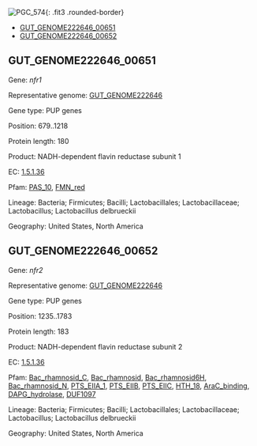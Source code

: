![PGC_574](../static/images/Clusters_figure/PGC_574.jpg){: .fit3 .rounded-border}

<ul id="myTab" class="nav nav-tabs">
  <li class="active">
        <a href="#tab1" data-toggle="tab">GUT_GENOME222646_00651</a>
  </li>
<li><a href="#tab2" data-toggle="tab">GUT_GENOME222646_00652</a></li>
</ul>

<div id="myTabContent" class="tab-content">
  <div class="tab-pane fade in active" id="tab1">

<h2 id="GUT_GENOME222646_00651">GUT_GENOME222646_00651</h2>
<p>Gene: <em>nfr1</em>
<p>Representative genome: <a href="https://www.ebi.ac.uk/metagenomics/genomes/MGYG-HGUT-01369">GUT_GENOME222646</a></p>
<p>Gene type: PUP genes</p>
<p>Position: 679..1218</p>
<p>Protein length: 180</p>
<p>Product: NADH-dependent flavin reductase subunit 1</p>
<p>EC: <a href="https://www.brenda-enzymes.org/enzyme.php?ecno=1.5.1.36">1.5.1.36</a></p>
<p>Pfam: <a href="http://pfam.xfam.org/family/PAS_10">PAS_10</a>, <a href="http://pfam.xfam.org/family/FMN_red">FMN_red</a></p>
<p>Lineage: Bacteria; Firmicutes; Bacilli; Lactobacillales; Lactobacillaceae; Lactobacillus; Lactobacillus delbrueckii</p>
<p>Geography: United States, North America</p>
  </div>

  <div class="tab-pane fade" id="tab2">

<h2 id="GUT_GENOME222646_00652">GUT_GENOME222646_00652</h2>
<p>Gene: <em>nfr2</em></p>
<p>Representative genome: <a href="https://www.ebi.ac.uk/metagenomics/genomes/MGYG-HGUT-01369">GUT_GENOME222646</a></p>
<p>Gene type: PUP genes</p>
<p>Position: 1235..1783</p>
<p>Protein length: 183</p>
<p>Product: NADH-dependent flavin reductase subunit 2</p>
<p>EC: <a href="https://www.brenda-enzymes.org/enzyme.php?ecno=1.5.1.36">1.5.1.36</a></p>
<p>Pfam: <a href="http://pfam.xfam.org/family/Bac_rhamnosid_C">Bac_rhamnosid_C</a>, <a href="http://pfam.xfam.org/family/Bac_rhamnosid">Bac_rhamnosid</a>, <a href="http://pfam.xfam.org/family/Bac_rhamnosid6H">Bac_rhamnosid6H</a>, <a href="http://pfam.xfam.org/family/Bac_rhamnosid_N">Bac_rhamnosid_N</a>, <a href="http://pfam.xfam.org/family/PTS_EIIA_1">PTS_EIIA_1</a>, <a href="http://pfam.xfam.org/family/PTS_EIIB">PTS_EIIB</a>, <a href="http://pfam.xfam.org/family/PTS_EIIC">PTS_EIIC</a>, <a href="http://pfam.xfam.org/family/HTH_18">HTH_18</a>, <a href="http://pfam.xfam.org/family/AraC_binding">AraC_binding</a>, <a href="http://pfam.xfam.org/family/DAPG_hydrolase">DAPG_hydrolase</a>, <a href="http://pfam.xfam.org/family/DUF1097">DUF1097</a></p>
<p>Lineage: Bacteria; Firmicutes; Bacilli; Lactobacillales; Lactobacillaceae; Lactobacillus; Lactobacillus delbrueckii</p>
<p>Geography: United States, North America</p>

  </div>
</div>
